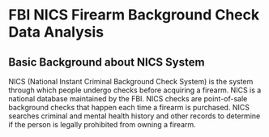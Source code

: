 # FBI NICS Firearm Background Check Data Analysis

## Basic Background about NICS System
NICS (National Instant Criminal Background Check System) is the system through which people undergo checks before acquiring a firearm. NICS is a national database maintained by the FBI. NICS checks are point-of-sale background checks that happen each time a firearm is purchased. NICS searches criminal and mental health history and other records to determine if the person is legally prohibited from owning a firearm.

